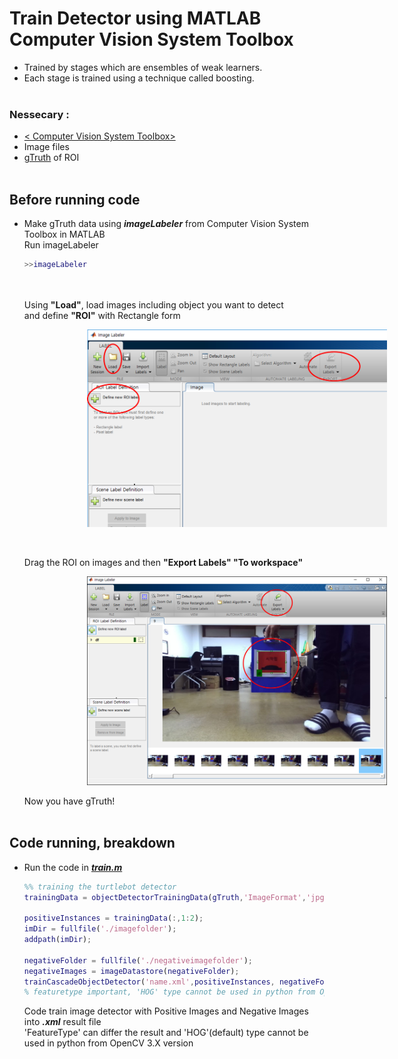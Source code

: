 # Train Detector using MATLAB Computer Vision System Toolbox
+ Trained by stages which are ensembles of weak learners. 
+ Each stage is trained using a technique called boosting.
</br></br>

### Nessecary :
+ [< Computer Vision System Toolbox> ](https://kr.mathworks.com/help/vision/index.html)
+ Image files
+ [gTruth](#before-running-code) of ROI
<br><br>

## Before running code
+ Make gTruth data using _**imageLabeler**_ from Computer Vision System Toolbox in MATLAB </br>
  Run imageLabeler
  ~~~MATLAB
  >>imageLabeler
  ~~~
  </br></br>
  Using **"Load"**, load images including object you want to detect</br>
and define **"ROI"** with Rectangle form
  <p align="left">
  <img src="https://github.com/engcang/image-files/blob/master/opencv/labeler.png" width="600" hspace="100"/>
  </p></br>
  
  Drag the ROI on images and then **"Export Labels" "To workspace"**
  <p align="left">
  <img src="https://github.com/engcang/image-files/blob/master/opencv/roi.png" width="600" hspace="100"/>
  </p>
  Now you have gTruth!<br><br>

## Code running, breakdown
+ Run the code in [_**train.m**_](https://github.com/engcang/CascadeObjectDetector_MATLAB_Python/blob/master/Train_Detector_MATLAB/train.m)
  ~~~MATLAB
  %% training the turtlebot detector
  trainingData = objectDetectorTrainingData(gTruth,'ImageFormat','jpg'); % image labeler Result exported into workspace as 'gTruth'

  positiveInstances = trainingData(:,1:2);
  imDir = fullfile('./imagefolder');
  addpath(imDir);

  negativeFolder = fullfile('./negativeimagefolder');
  negativeImages = imageDatastore(negativeFolder);
  trainCascadeObjectDetector('name.xml',positiveInstances, negativeFolder,'FalseAlarmRate',0.1,'NumCascadeStages',5,'FeatureType','Haar');
  % featuretype important, 'HOG' type cannot be used in python from OpenCV 3.x version
  ~~~
  Code train image detector with Positive Images and Negative Images into _**.xml**_ result file </br>
  'FeatureType' can differ the result and 'HOG'(default) type cannot be used in python from OpenCV 3.X version
